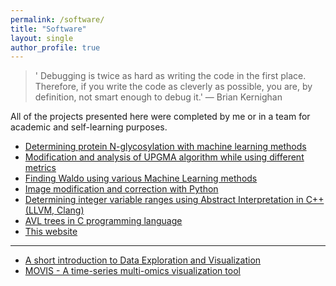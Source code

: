 ```yaml
---
permalink: /software/
title: "Software"
layout: single
author_profile: true
---
```


> ' Debugging is twice as hard as writing the code in the first place. Therefore, if you write the code as cleverly as possible, you are, by definition, not smart enough to debug it.' ― Brian Kernighan


All of the projects presented here were completed by me or in a team for academic and self-learning purposes.


* [Determining protein N-glycosylation with machine learning methods](https://github.com/AAnzel/Master_rad)
* [Modification and analysis of UPGMA algorithm while using different metrics](https://github.com/AAnzel/Uvod_u_bioinformatiku)
* [Finding Waldo using various Machine Learning methods](https://github.com/AAnzel/Masinsko_ucenje)
* [Image modification and correction with Python](https://github.com/AAnzel/Naucno_izracunavanje)
* [Determining integer variable ranges using Abstract Interpretation in C++ (LLVM, Clang)](https://github.com/AAnzel/Verifikacija_softvera)
* [AVL trees in C programming language](https://github.com/AAnzel/KIAA_2)
* [This website](https://aanzel.github.io)

---

* [A short introduction to Data Exploration and Visualization](https://github.com/AAnzel/DataVis_Supplementary_Material)
* [MOVIS - A time-series multi-omics visualization tool](https://github.com/AAnzel/MOVIS)
